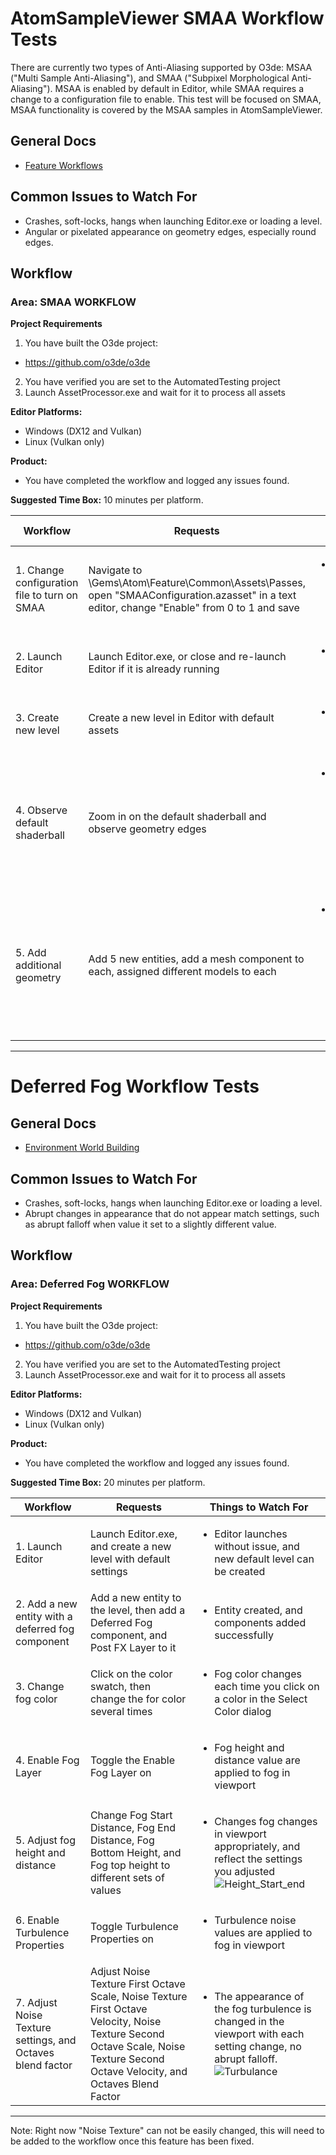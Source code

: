 
# AtomSampleViewer SMAA Workflow Tests
There are currently two types of Anti-Aliasing supported by O3de: MSAA ("Multi Sample Anti-Aliasing"), and SMAA ("Subpixel Morphological Anti-Aliasing"). MSAA is enabled by default in Editor, while SMAA requires a change to a configuration file to enable. This test will be focused on SMAA, MSAA functionality is covered by the MSAA samples in AtomSampleViewer. 

## General Docs
* [Feature Workflows](https://github.com/o3de/sig-graphics-audio/wiki/Feature-Workflows---Atom-Test-Plans)

## Common Issues to Watch For
 - Crashes, soft-locks, hangs when launching Editor.exe or loading a level.
 - Angular or pixelated appearance on geometry edges, especially round edges.

## Workflow

### Area: SMAA WORKFLOW

**Project Requirements**
1. You have built the O3de project:  
* https://github.com/o3de/o3de
2. You have verified you are set to the AutomatedTesting project
2. Launch AssetProcessor.exe and wait for it to process all assets 


**Editor Platforms:**
* Windows (DX12 and Vulkan)
* Linux (Vulkan only)

**Product:** 
 - You have completed the workflow and logged any issues found.

**Suggested Time Box:** 10 minutes per platform.

| Workflow                     | Requests           | Things to Watch For |
|------------------------------|--------------------|---------------------|
| 1. Change configuration file to turn on SMAA | Navigate to \Gems\Atom\Feature\Common\Assets\Passes, open "SMAAConfiguration.azasset" in a text editor, change "Enable" from 0 to 1 and save | <ul><li>File is present, and "Enable" value can be changed</li></ul>  |
| 2. Launch Editor | Launch Editor.exe, or close and re-launch Editor if it is already running | <ul><li>Editor launches successfully</li></ul>  |
| 3. Create new level | Create a new level in Editor with default assets | <ul><li>New level creation successfully </li></ul>  |
| 4. Observe default shaderball | Zoom in on the default shaderball and observe geometry edges | <ul><li>No angular or pixelated appearance on geometry edges, especially round edges</li></ul>  |
| 5. Add additional geometry | Add 5 new entities, add a mesh component to each, assigned different models to each  | <ul><li>Zoom in and observe geometry edges, no angular or pixelated appearance on geometry edges</li></ul>  |

---

# Deferred Fog Workflow Tests

## General Docs
* [Environment World Building](https://github.com/o3de/sig-graphics-audio/wiki/Environment-%7C-World-Building---Atom-Workflow-Test-Plan)

## Common Issues to Watch For
 - Crashes, soft-locks, hangs when launching Editor.exe or loading a level.
 - Abrupt changes in appearance that do not appear match settings, such as abrupt falloff when value it set to a slightly different value.

## Workflow

### Area: Deferred Fog WORKFLOW

**Project Requirements**
1. You have built the O3de project:  
* https://github.com/o3de/o3de
2. You have verified you are set to the AutomatedTesting project
2. Launch AssetProcessor.exe and wait for it to process all assets 


**Editor Platforms:**
* Windows (DX12 and Vulkan)
* Linux (Vulkan only)

**Product:** 
 - You have completed the workflow and logged any issues found.

**Suggested Time Box:** 20 minutes per platform.

| Workflow                     | Requests           | Things to Watch For |
|------------------------------|--------------------|---------------------|
| 1. Launch Editor | Launch Editor.exe, and create a new level with default settings | <ul><li>Editor launches without issue, and new default level can be created </li></ul>  |
| 2. Add a new entity with a deferred fog component | Add a new entity to the level, then add a Deferred Fog component, and Post FX Layer to it | <ul><li>Entity created, and components added successfully</li></ul>  |
| 3. Change fog color | Click on the color swatch, then change the for color several times  | <ul><li>Fog color changes each time you click on a color in the Select Color dialog </li></ul>  |
| 4. Enable Fog Layer | Toggle the Enable Fog Layer on | <ul><li>Fog height and distance value are applied to fog in viewport</li></ul>  |
| 5. Adjust fog height and distance | Change Fog Start Distance, Fog End Distance, Fog Bottom Height, and Fog top height to different sets of values | <ul><li>Changes fog changes in viewport appropriately, and reflect the settings you adjusted![Height_Start_end](https://user-images.githubusercontent.com/79114701/197056079-dc70bbb9-c3ed-4b97-84ca-136da3ed0ecc.png)</li></ul>  |
| 6. Enable Turbulence Properties | Toggle Turbulence Properties on | <ul><li>Turbulence noise values are applied to fog in viewport</li></ul>  |
| 7. Adjust Noise Texture settings, and Octaves blend factor | Adjust Noise Texture First Octave Scale, Noise Texture First Octave Velocity, Noise Texture Second Octave Scale, Noise Texture Second Octave Velocity, and Octaves Blend Factor | <ul><li>The appearance of the fog turbulence is changed in the viewport with each setting change, no abrupt falloff.![Turbulance](https://user-images.githubusercontent.com/79114701/197068388-4b56438e-8baf-43a5-b62c-9de4ffe049f2.png)</li></ul>  |

---

Note: Right now "Noise Texture" can not be easily changed, this will need to be added to the workflow once this feature has been fixed.


